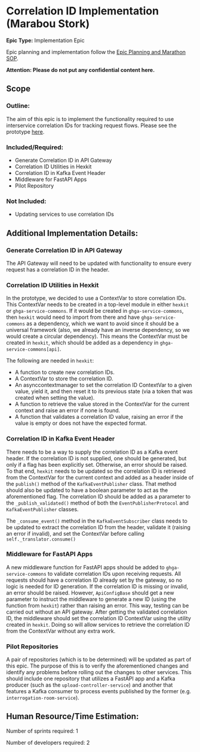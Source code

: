 # Correlation ID Implementation (Marabou Stork)
**Epic Type:** Implementation Epic

Epic planning and implementation follow the
[Epic Planning and Marathon SOP](https://docs.ghga-dev.de/main/sops/sop001_epic_planning.html).

**Attention: Please do not put any confidential content here.**

## Scope
### Outline:
The aim of this epic is to implement the functionality required to use interservice
correlation IDs for tracking request flows.
Please see the prototype [here](https://github.com/ghga-de/prototype-correlation-id).

### Included/Required:
- Generate Correlation ID in API Gateway
- Correlation ID Utilities in Hexkit
- Correlation ID in Kafka Event Header
- Middleware for FastAPI Apps
- Pilot Repository

### Not Included:
- Updating services to use correlation IDs


## Additional Implementation Details:

### Generate Correlation ID in API Gateway
The API Gateway will need to be updated with functionality to ensure every request has
a correlation ID in the header.

### Correlation ID Utilities in Hexkit
In the prototype, we decided to use a ContextVar to store correlation IDs.
This ContextVar needs to be created in a top-level module in either `hexkit`
or `ghga-service-commons`. If it would be created in `ghga-service-commons`, then `hexkit`
would need to import from there and have `ghga-service-commons` as a dependency, which we
want to avoid since it should be a universal framework (also, we already have an inverse
dependency, so we would create a circular dependency). This means the ContextVar must be
created in `hexkit`, which should be added as a dependency in `ghga-service-commons[api]`.

The following are needed in `hexkit`:
- A function to create new correlation IDs.
- A ContextVar to store the correlation ID.
- An asynccontextmanager to set the correlation ID ContextVar to a given value,
yield it, and then reset it to its previous state (via a token that was created
when setting the value).
- A function to retrieve the value stored in the ContextVar for the current context
and raise an error if none is found.
- A function that validates a correlation ID value, raising an error if the value is
empty or does not have the expected format.

### Correlation ID in Kafka Event Header
There needs to be a way to supply the correlation ID as a Kafka event header.
If the correlation ID is not supplied, one should be generated,
but only if a flag has been explicitly set. Otherwise, an error should be raised.
To that end, `hexkit` needs to be updated so the correlation ID is retrieved
from the ContextVar for the current context and added as a header inside of the
`publish()` method of the `KafkaEventPublisher` class. That method should also be
updated to have a boolean parameter to act as the aforementioned flag.
The correlation ID should be added as a parameter to the `_publish_validated()`
method of both the `EventPublisherProtocol` and `KafkaEventPublisher` classes.

The `_consume_event()` method in the `KafkaEventSubscriber` class needs to be updated
to extract the correlation ID from the header, validate it (raising an error if
invalid), and set the ContextVar before calling `self._translator.consume()`

### Middleware for FastAPI Apps
A new middleware function for FastAPI apps should be added to `ghga-service-commons`
to validate correlation IDs upon receiving requests. All requests should have a
correlation ID already set by the gateway, so no logic is needed for ID generation.
If the correlation ID is missing or invalid, an error should be raised.
However, `ApiConfigBase` should get a new parameter to instruct the middleware to
generate a new ID (using the function from `hexkit`) rather than raising an error.
This way, testing can be carried out without an API gateway.
After getting the validated correlation ID, the middleware should set the correlation
ID ContextVar using the utility created in `hexkit`. Doing so will allow services to
retrieve the correlation ID from the ContextVar without any extra work.

### Pilot Repositories
A pair of repositories (which is to be determined) will be updated as part of this epic.
The purpose of this is to verify the aforementioned changes and identify any problems
before rolling out the changes to other services. This should include one repository that utilizes
a FastAPI app and a Kafka producer (such as the `upload-controller-service`) and another that
features a Kafka consumer to process events published by the former
(e.g. `interrogation-room-service`).

## Human Resource/Time Estimation:

Number of sprints required: 1

Number of developers required: 2
